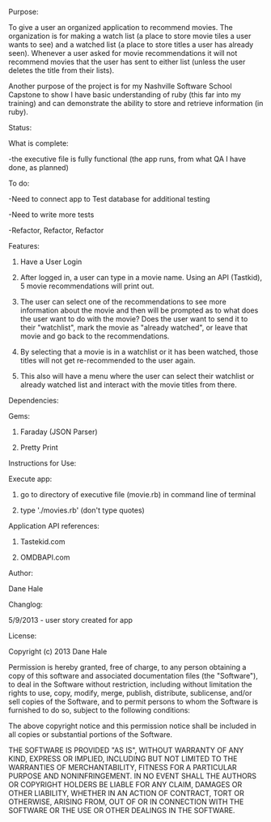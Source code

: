 Purpose:

To give a user an organized application to recommend movies.  The organization is for making a watch list (a place to store movie tiles a user wants to see) and a watched list (a place to store titles a user has already seen).  Whenever a user asked for movie recommendations it will not recommend movies that the user has sent to either list (unless the user deletes the title from their lists).

Another purpose of the project is for my Nashville Software School Capstone to show I have basic understanding of ruby (this far into my training) and can demonstrate the ability to store and retrieve information (in ruby).




Status:

  What is complete:
  
  -the executive file is fully functional (the app runs, from what QA I have done, as planned)
  
  To do:
  
  -Need to connect app to Test database for additional testing
  
  -Need to write more tests
  
  -Refactor, Refactor, Refactor




Features:

1)   Have a User Login 

2)  After logged in, a user can type in a movie name.  Using an API (Tastkid), 5 movie recommendations will print out.

3)  The user can select one of the recommendations to see more information about the movie and then will be prompted as to what does the user want to do with the movie?  Does the user want to send it to their "watchlist", mark the movie as "already watched", or leave that movie and go back to the recommendations.

4)  By selecting that a movie is in a watchlist or it has been watched, those titles will not get re-recommended to the user again.  

5)  This also will have a menu where the user can select their watchlist or already watched list and interact with the movie titles from there.



Dependencies:

  Gems:
  
   1) Faraday (JSON Parser)
   
   2) Pretty Print



Instructions for Use:

Execute app:

1) go to directory of executive file (movie.rb) in command line of terminal

2) type './movies.rb' (don't type quotes)



Application API references:

1) Tastekid.com

2) OMDBAPI.com




Author:

Dane Hale






Changlog:

5/9/2013 - user story created for app




License:

Copyright (c) 2013 Dane Hale

Permission is hereby granted, free of charge, to any person obtaining a copy of this software and associated documentation files (the "Software"), to deal in the Software without restriction, including without limitation the rights to use, copy, modify, merge, publish, distribute, sublicense, and/or sell copies of the Software, and to permit persons to whom the Software is furnished to do so, subject to the following conditions:

The above copyright notice and this permission notice shall be included in all copies or substantial portions of the Software.

THE SOFTWARE IS PROVIDED "AS IS", WITHOUT WARRANTY OF ANY KIND, EXPRESS OR IMPLIED, INCLUDING BUT NOT LIMITED TO THE WARRANTIES OF MERCHANTABILITY, FITNESS FOR A PARTICULAR PURPOSE AND NONINFRINGEMENT. IN NO EVENT SHALL THE AUTHORS OR COPYRIGHT HOLDERS BE LIABLE FOR ANY CLAIM, DAMAGES OR OTHER LIABILITY, WHETHER IN AN ACTION OF CONTRACT, TORT OR OTHERWISE, ARISING FROM, OUT OF OR IN CONNECTION WITH THE SOFTWARE OR THE USE OR OTHER DEALINGS IN THE SOFTWARE.
